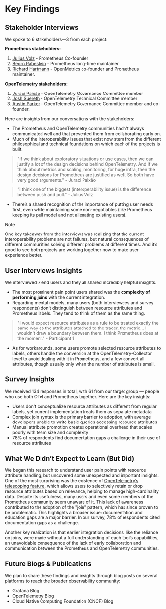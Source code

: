 # Key Findings
## Stakeholder Interviews
We spoke to 6 stakeholders—3 from each project:

**Prometheus stakeholders:**
1. [Julius Volz](https://github.com/juliusv) - Prometheus Co-founder
2. [Beorn Rabestein](https://github.com/beorn7) - Prometheus long-time maintainer
3. [Richard Hartmann](https://github.com/RichiH) - OpenMetrics co-founder and Prometheus maintainer.

**OpenTelemetry stakeholders:**
1. [Juraci Paixão](https://github.com/jpkrohling) - OpenTelemetry Governance Committee member
2. [Josh Suereth](https://github.com/jsuereth) - OpenTelemetry Technical Committee member
3. [Austin Parker](https://github.com/austinlparker) - OpenTelemetry Governance Committee member and co-founder.

Here are insights from our conversations with the stakeholders:
- The Prometheus and OpenTelemetry communities hadn't always communicated well and that prevented them from collaborating early on.
- Much of the interoperability issues that exist now stem from the different philosophical and technical foundations on which each of the projects is built. 
> "If we think about exploratory situations or use cases, then we can justify a lot of the design decisions behind OpenTelemetry. And if we think about metrics and scaling, monitoring, for huge infra, then the design decisions for Prometheus are justified as well. So both have very good arguments." - Juraci Paixão

> “I think one of the biggest (interoperability issue) is the difference between push and pull.” - Julius Volz
- There’s a shared recognition of the importance of putting user needs first, even while maintaining some non-negotiables (like Prometheus keeping its pull model and not alienating existing users).

> [!NOTE]
> One key takeaway from the interviews was realizing that the current interoperability problems are not failures, but natural consequences of different communities solving different problems at different times. And it’s good to see both projects are working together now to make user experience better.

## User Interviews Insights
We interviewed 7 end users and they all shared incredibly helpful insights.
- The most prominent pain point users shared was the **complexity of performing joins** with the current integration.
- Regarding mental models, many users (both interviewees and survey respondents) don’t distinguish between resource attributes and Prometheus labels. They tend to think of them as the same thing.
> "I would expect resource attributes as a rule to be treated exactly the same way as the attributes attached to the tracer, the metric... I wouldn't draw a boundary between them. I think Prometheus does at the moment." - Participant 1
- As for workarounds, some users promote selected resource attributes to labels, others handle the conversion at the OpenTelemetry-Collector level to avoid dealing with it in Prometheus, and a few convert all attributes, though usually only when the number of attributes is small.

## Survey Insights
We received 134 responses in total, with 61 from our target group — people who use both OTel and Prometheus together.
Here are the key insights:
- Users don't conceptualize resource attributes as different from regular labels, yet current implementation treats them as separate metadata
- Complex join syntax is the primary barrier to adoption, with average developers unable to write basic queries accessing resource attributes
- Manual attribute promotion creates operational overhead that scales poorly with team size and complexity
- 78% of respondents find documentation gaps a challenge in their use of resource attributes  

## What We Didn’t Expect to Learn (But Did)
We began this research to understand user pain points with resource attribute handling, but uncovered some unexpected and important insights. One of the most surprising was the existence of [OpenTelemetry’s telescoping feature](https://github.com/open-telemetry/opentelemetry-specification/tree/main/specification/resource#telescoping), which allows users to selectively retain or drop resource attributes based on relevance, helping to manage high-cardinality data. Despite its usefulness, many users and even some members of the Prometheus community seem unaware of it. This lack of awareness contributed to the adoption of the "join" pattern, which has since proven to be problematic.
This highlights a broader issue: documentation and education gaps are a major barrier. In our survey, 78% of respondents cited documentation gaps as a challenge.

Another key realization is that earlier integration decisions, like the reliance on joins, were made without a full understanding of each tool’s capabilities, an unavoidable consequence of the lack of early collaboration and communication between the Prometheus and OpenTelemetry communities.

## Future Blogs & Publications
We plan to share these findings and insights through blog posts on several platforms to reach the broader observability community:
- Grafana Blog
- OpenTelemetry Blog
- Cloud Native Computing Foundation (CNCF) Blog
